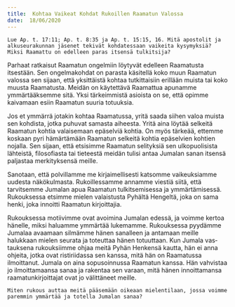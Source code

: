 ```yaml
---
title:  Kohtaa Vaikeat Kohdat Rukoillen Raamatun Valossa
date:  18/06/2020
---
```


`Lue Ap. t. 17:11; Ap. t. 8:35 ja Ap. t. 15:15, 16. Mitä apostolit ja alkuseurakunnan jäsenet tekivät kohdatessaan vaikeita kysymyksiä? Miksi Raamattu on edelleen paras itsensä tulkitsija?`

Parhaat ratkaisut Raamatun ongelmiin löytyvät edelleen Raamatusta itsestään. Sen ongelmakohdat on parasta käsitellä koko muun Raamatun valossa sen sijaan, että yksittäistä kohtaa tutkittaisiin erillään muista tai koko muusta Raamatusta. Meidän on käytettävä Raamattua apunamme ymmärtääksemme sitä. Yksi tärkeimmistä asioista on se, että opimme kaivamaan esiin Raamatun suuria totuuksia.

Jos et ymmärrä jotakin kohtaa Raamatussa, yritä saada siihen valoa muista sen kohdista, jotka puhuvat samasta aiheesta. Yritä aina löytää selkeitä Raamatun kohtia valaisemaan epäselviä kohtia. On myös tärkeää, ettemme koskaan pyri hämärtämään Raamatun selkeitä kohtia epäselvien kohtien nojalla. Sen sijaan, että etsisimme Raamatun selityksiä sen ulkopuolisista lähteistä, filosofiasta tai tieteestä meidän tulisi antaa Jumalan sanan itsensä paljastaa merkityksensä meille.

Sanotaan, että polvillamme me kirjaimellisesti katsomme vaikeuksiamme uudesta näkökulmasta. Rukoillessamme annamme viestiä siitä, että tarvitsemme Jumalan apua Raamatun tulkitsemisessa ja ymmärtämisessä. Rukouksessa etsimme mielen valaistusta Pyhältä Hengeltä, joka on sama henki, joka innoitti Raamatun kirjoittajia.

Rukouksessa motiivimme ovat avoimina Jumalan edessä, ja voimme kertoa hänelle, miksi haluamme ymmärtää lukemamme. Rukouksessa pyydämme Jumalaa avaamaan silmämme hänen sanalleen ja antamaan meille halukkaan mielen seurata ja toteuttaa hänen totuuttaan. Kun Jumala vas­tauksena rukouksiimme ohjaa meitä Pyhän Henkensä kautta, hän ei anna ohjeita, jotka ovat ristiriidassa sen kanssa, mitä hän on Raamatussa ilmoittanut. Jumala on aina sopusoinnussa Raamatun kanssa. Hän vahvistaa jo ilmoittamaansa sanaa ja rakentaa sen varaan, mitä hänen innoittamansa raamatunkirjoittajat ovat jo välittäneet meille.

`Miten rukous auttaa meitä pääsemään oikeaan mielentilaan, jossa voimme paremmin ymmärtää ja totella Jumalan sanaa?`